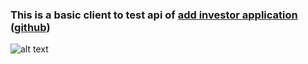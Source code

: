 

### This is a basic client to test api of [add investor application](https://parallelm.herokuapp.com/) ([github](https://github.com/meinou/pm))






![alt text](https://github.com/meinou/pm-f/blob/master/public/screen.png)